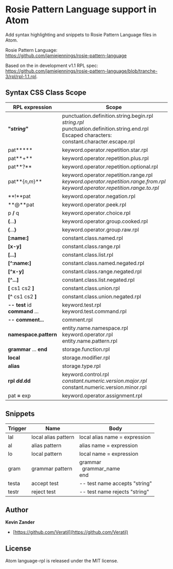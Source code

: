 Rosie Pattern Language support in Atom
======

Add syntax highlighting and snippets to Rosie Pattern Language files in Atom.

Rosie Pattern Language:  
https://github.com/jamiejennings/rosie-pattern-language

Based on the in development v1.1 RPL spec:  
https://github.com/jamiejennings/rosie-pattern-language/blob/tranche-3/rpl/rpl-1.1.rpl.

Syntax CSS Class Scope
------

| RPL expression  | Scope      |
|-----------------|------------|
| **"_string_"**        | punctuation.definition.string.begin.rpl<br> _string.rpl_<br> punctuation.definition.string.end.rpl<br> Escaped characters: constant.character.escape.rpl |
| pat**\***     | keyword.operator.repetition.star.rpl |
| pat**+**      | keyword.operator.repetition.plus.rpl |
| pat**?**      | keyword.operator.repetition.optional.rpl |
| pat**{_n_,_m_}**  | keyword.operator.repetition.range.rpl<br> _keyword.operator.repetition.range.from.rpl_<br> _keyword.operator.repetition.range.to.rpl_ |
| **!**pat      | keyword.operator.negation.rpl |
| **@**pat      | keyword.operator.peek.rpl |
| p **/** q       | keyword.operator.choice.rpl |
| **(**...**)**   | keyword.operator.group.cooked.rpl |
| **{**...**}**   | keyword.operator.group.raw.rpl |
| **[:name:]**    | constant.class.named.rpl |
| **[x-y]**       | constant.class.range.rpl |
| **[...]**       | constant.class.list.rpl |
| **[^:name:]**    | constant.class.named.negated.rpl |
| **[^x-y]**       | constant.class.range.negated.rpl |
| **[^...]**       | constant.class.list.negated.rpl |
| **[** cs1 cs2 **]** | constant.class.union.rpl |
| **[^** cs1 cs2 **]** | constant.class.union.negated.rpl |
| **-- test** id **command** ... | keyword.test.rpl<br> keyword.test.command.rpl |
| **-- comment...** | comment.rpl |
| **namespace.pattern** | entity.name.namespace.rpl<br> keyword.operator.rpl<br> entity.name.pattern.rpl |
| **grammar** ... **end** | storage.function.rpl |
| **local** | storage.modifier.rpl |
| **alias** | storage.type.rpl |
| **rpl _dd_.dd** | keyword.control.rpl<br> _constant.numeric.version.major.rpl_<br> constant.numeric.version.minor.rpl |
| pat **=** exp | keyword.operator.assignment.rpl |

Snippets
-----

| Trigger | Name                | Body |
|---------|---------------------|------|
| lal     | local alias pattern | local alias name = expression |
| al      | alias pattern       | alias name = expression |
| lo      | local pattern       | local name = expression |
| gram    | grammar pattern     | grammar<br>&nbsp;&nbsp;grammar_name<br>end |
| testa   | accept test         | -- test name accepts "string" |
| testr   | reject test         | -- test name rejects "string" |

Author
------
__Kevin Zander__
* [https://github.com/Veratil](https://github.com/Veratil)


License
------
Atom language-rpl is released under the MIT license.
